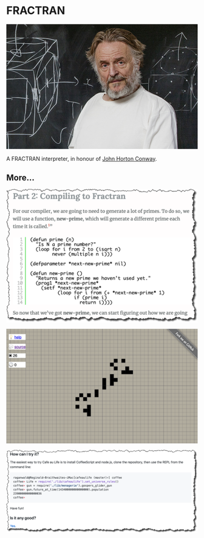 # FRACTRAN

![John Horton Conway at the blackboard](assets/Conway_1k.jpg)

 A FRACTRAN interpreter, in honour of [John Horton Conway](https://www.math.princeton.edu/people/john-conway).

## More...

[![Building Fizzbuzz in Fractran from the Bottom Up](assets/compiling-to-fractran.png)](https://malisper.me/building-fizzbuzz-fractran-bottom/)

[![HashLife, in the browser](assets/raganwald-hashlife.png)](http://raganwald.com/hashlife/)

[![Gosper’s HashLife in Literate CoffeeScript](assets/cafe-au-life.png)](https://github.com/raganwald/cafeaulife)

